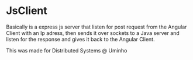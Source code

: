 # JsClient

Basically is a express js server that listen for post request from the Angular Client with an Ip adress, then sends it over sockets to a Java server and listen for the response and gives it back to the Angular Client.

This was made for Distributed Systems @ Uminho
